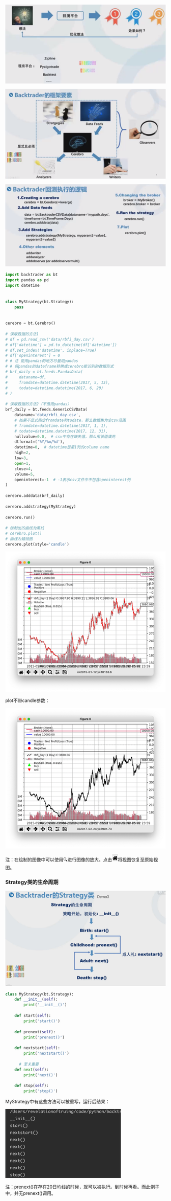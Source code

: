 ![image-20221128151447352](assets/image-20221128151447352.png)

<img src="assets/image-20221128152125635.png" alt="image-20221128152125635" style="zoom:50%;" />

![image-20221128152254765](assets/image-20221128152254765.png)

```python
import backtrader as bt
import pandas as pd
import datetime


class MyStrategy(bt.Strategy):
    pass


cerebro = bt.Cerebro()

# 读取数据的方法1
# df = pd.read_csv('data/rbfi_day.csv')
# df['datetime'] = pd.to_datetime(df['datetime'])
# df.set_index('datetime', inplace=True)
# df['openinterest'] = 0
# # 注 能用pandas的地方尽量用pandas
# # 将pandas的dateframe转换成cerebro能识别的数据形式
# brf_daily = bt.feeds.PandasData(
#     dataname=df,
#     fromdate=datetime.datetime(2017, 5, 13),
#     todate=datetime.datetime(2017, 6, 20)
# )

# 读取数据的方法2（不借用pandas）
brf_daily = bt.feeds.GenericCSVData(
    dataname='data/rbfi_day.csv',
    # 如果不显式指定fromdate和todate，那么数据集为全csv范围
    # fromdate=datetime.datetime(2017, 1, 1),
    # todate=datetime.datetime(2017, 12, 31),
    nullvalue=0.0,  # csv中存在缺失值，那么用该值填充
    dtformat=('%Y/%m/%d'),
    datetime=0,  # datetime是第1列的colume name
    high=2,
    low=3,
    open=1,
    close=4,
    volume=5,
    openinterest=-1  # -1表示csv文件中不包含openinterest列
)

cerebro.adddata(brf_daily)

cerebro.addstrategy(MyStrategy)

cerebro.run()

# 绘制出的曲线为黑线
# cerebro.plot() 
# 曲线为蜡烛图
cerebro.plot(style='candle')
```

![image-20221128161625492](assets/image-20221128161625492.png)

plot不带candle参数：

![image-20221128161712735](assets/image-20221128161712735.png)

注：在绘制的图像中可以使用🔍进行图像的放大。点击<img src="assets/image-20221128161819259.png" alt="image-20221128161819259" style="zoom:50%;" />将视图恢复至原始视图。

### Strategy类的生命周期

<img src="assets/image-20221128162424986.png" alt="image-20221128162424986" style="zoom:50%;" />

```python
class MyStrategy(bt.Strategy):
    def __init__(self):
        print('__init__()')

    def start(self):
        print('start()')

    def prenext(self):
        print('prenext()')

    def nextstart(self):
        print('nextstart()')
        
	  # 至关重要
    def next(self):
        print('next()')

    def stop(self):
        print('stop()')
```

MyStrategy中有这些方法可以被重写，运行后结果：

<img src="assets/image-20221128163643775.png" alt="image-20221128163643775" style="zoom:50%;" />

注：prenext()在存在20日均线的时候，就可以被执行。到时候再看。而此例子中，并无prenext()调用。